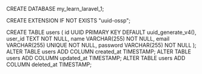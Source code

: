 <!-- Create Database -->
CREATE DATABASE my_learn_laravel_1;

<!-- Create Extension UUID -->
CREATE EXTENSION IF NOT EXISTS "uuid-ossp";

<!-- Create Table Users -->
CREATE TABLE users (
    id UUID PRIMARY KEY DEFAULT uuid_generate_v4(),
    user_id TEXT NOT NULL,
    name VARCHAR(255) NOT NULL,
    email VARCHAR(255) UNIQUE NOT NULL,
    password VARCHAR(255) NOT NULL
);
ALTER TABLE users ADD COLUMN created_at TIMESTAMP;
ALTER TABLE users ADD COLUMN updated_at TIMESTAMP;
ALTER TABLE users ADD COLUMN deleted_at TIMESTAMP;

